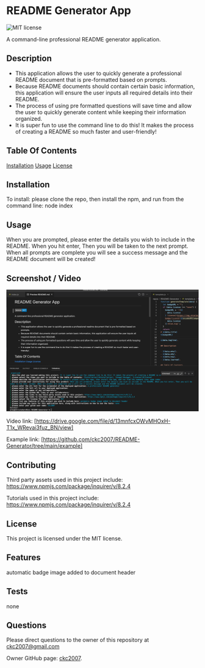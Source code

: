 # README Generator App

![MIT license](https://img.shields.io/badge/license-MIT-blue.svg)

A command-line professional README generator application.

## Description

- This application allows the user to quickly generate a professional README document that is pre-formatted based on prompts.
- Because README documents should contain certain basic information, this application will ensure the user inputs all required details into their README.
- The process of using pre formatted questions will save time and allow the user to quickly generate content while keeping their information organized.
- It is super fun to use the command line to do this! It makes the process of creating a README so much faster and user-friendly!

## Table Of Contents

[Installation](#installation)
[Usage](#usage)
[License](#license)

## Installation

To install: please clone the repo, then install the npm, and run from the command line: node index

## Usage

When you are prompted, please enter the details you wish to include in the README. When you hit enter, Then you will be taken to the next prompt. When all prompts are complete you will see a success message and the README document will be created!

## Screenshot / Video

![screenshot](./assets/images/screenshot.png)

Video link: [https://drive.google.com/file/d/13mnfcxOWvMHOxH-T1x_WRevai3fuz_BN/view]

Example link: [https://github.com/ckc2007/README-Generator/tree/main/example]

## Contributing

Third party assets used in this project include:
https://www.npmjs.com/package/inquirer/v/8.2.4

Tutorials used in this project include:
https://www.npmjs.com/package/inquirer/v/8.2.4

## License

This project is licensed under the MIT license.

## Features

automatic badge image added to document header

## Tests

none

## Questions

Please direct questions to the owner of this repository at ckc2007@gmail.com

Owner GitHub page:
[ckc2007](https://github.com/ckc2007).
